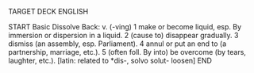 TARGET DECK
ENGLISH

START
Basic
Dissolve
Back: v. (-ving) 1 make or become liquid, esp. By immersion or dispersion in a liquid. 2 (cause to) disappear gradually. 3 dismiss (an assembly, esp. Parliament). 4 annul or put an end to (a partnership, marriage, etc.). 5 (often foll. By into) be overcome (by tears, laughter, etc.). [latin: related to *dis-, solvo solut- loosen]
END
